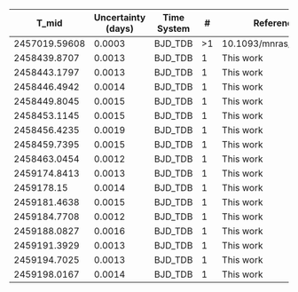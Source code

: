 |T_mid|Uncertainty (days)           |Time System|#                                            |Reference                           |
|-----|-----------------------------|-----------|---------------------------------------------|------------------------------------|
|2457019.59608|0.0003                       |BJD_TDB    |>1                                           |10.1093/mnras/stw3005               |
|2458439.8707|0.0013                       |BJD_TDB    |1                                            |This work                           |
|2458443.1797|0.0013                       |BJD_TDB    |1                                            |This work                           |
|2458446.4942|0.0014                       |BJD_TDB    |1                                            |This work                           |
|2458449.8045|0.0015                       |BJD_TDB    |1                                            |This work                           |
|2458453.1145|0.0015                       |BJD_TDB    |1                                            |This work                           |
|2458456.4235|0.0019                       |BJD_TDB    |1                                            |This work                           |
|2458459.7395|0.0015                       |BJD_TDB    |1                                            |This work                           |
|2458463.0454|0.0012                       |BJD_TDB    |1                                            |This work                           |
|2459174.8413|0.0013                       |BJD_TDB    |1                                            |This work                           |
|2459178.15|0.0014                       |BJD_TDB    |1                                            |This work                           |
|2459181.4638|0.0015                       |BJD_TDB    |1                                            |This work                           |
|2459184.7708|0.0012                       |BJD_TDB    |1                                            |This work                           |
|2459188.0827|0.0016                       |BJD_TDB    |1                                            |This work                           |
|2459191.3929|0.0013                       |BJD_TDB    |1                                            |This work                           |
|2459194.7025|0.0013                       |BJD_TDB    |1                                            |This work                           |
|2459198.0167|0.0014                       |BJD_TDB    |1                                            |This work                           |

